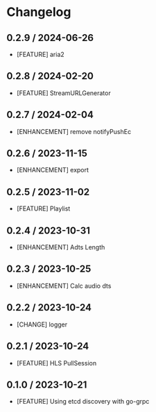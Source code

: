 # Changelog

## 0.2.9 / 2024-06-26

- [FEATURE] aria2

## 0.2.8 / 2024-02-20

- [FEATURE] StreamURLGenerator

## 0.2.7 / 2024-02-04

- [ENHANCEMENT] remove notifyPushEc

## 0.2.6 / 2023-11-15

- [ENHANCEMENT] export

## 0.2.5 / 2023-11-02

- [FEATURE] Playlist

## 0.2.4 / 2023-10-31

- [ENHANCEMENT] Adts Length

## 0.2.3 / 2023-10-25

- [ENHANCEMENT] Calc audio dts

## 0.2.2 / 2023-10-24

- [CHANGE] logger

## 0.2.1 / 2023-10-24

- [FEATURE] HLS PullSession

## 0.1.0 / 2023-10-21

- [FEATURE] Using etcd discovery with go-grpc

